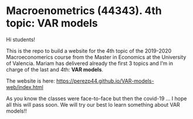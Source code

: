 
<!-- README.md is generated from README.Rmd. Please edit that file -->

<!-- badges: start -->

<!-- badges: end -->

# Macroenometrics (44343). 4th topic: VAR models

Hi students\!

This is the repo to build a website for the 4th topic of the 2019-2020 Macroeconomerics
course from the Master in Economics at the University of Valencia.
Mariam has delivered already the first 3 topics and I’m in charge of the
last and 4th: **VAR models**.

The website is here: <https://perezp44.github.io/VAR-models-web/index.html>

As you know the classes were face-to-face but then the covid-19 … I hope
all this will pass soon. We will try our best lo learn something about
VAR models\!\!


